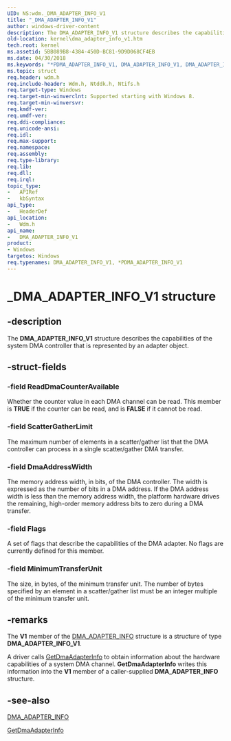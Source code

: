 ```yaml
---
UID: NS:wdm._DMA_ADAPTER_INFO_V1
title: "_DMA_ADAPTER_INFO_V1"
author: windows-driver-content
description: The DMA_ADAPTER_INFO_V1 structure describes the capabilities of the system DMA controller that is represented by an adapter object.
old-location: kernel\dma_adapter_info_v1.htm
tech.root: kernel
ms.assetid: 5BB089B8-4384-450D-BC81-9D9D068CF4EB
ms.date: 04/30/2018
ms.keywords: "*PDMA_ADAPTER_INFO_V1, DMA_ADAPTER_INFO_V1, DMA_ADAPTER_INFO_V1 structure [Kernel-Mode Driver Architecture], PDMA_ADAPTER_INFO_V1, PDMA_ADAPTER_INFO_V1 structure pointer [Kernel-Mode Driver Architecture], _DMA_ADAPTER_INFO_V1, kernel.dma_adapter_info_v1, wdm/DMA_ADAPTER_INFO_V1, wdm/PDMA_ADAPTER_INFO_V1"
ms.topic: struct
req.header: wdm.h
req.include-header: Wdm.h, Ntddk.h, Ntifs.h
req.target-type: Windows
req.target-min-winverclnt: Supported starting with Windows 8.
req.target-min-winversvr: 
req.kmdf-ver: 
req.umdf-ver: 
req.ddi-compliance: 
req.unicode-ansi: 
req.idl: 
req.max-support: 
req.namespace: 
req.assembly: 
req.type-library: 
req.lib: 
req.dll: 
req.irql: 
topic_type:
-	APIRef
-	kbSyntax
api_type:
-	HeaderDef
api_location:
-	Wdm.h
api_name:
-	DMA_ADAPTER_INFO_V1
product:
- Windows
targetos: Windows
req.typenames: DMA_ADAPTER_INFO_V1, *PDMA_ADAPTER_INFO_V1
---
```


# _DMA_ADAPTER_INFO_V1 structure


## -description



The <b>DMA_ADAPTER_INFO_V1</b> structure describes the capabilities of the system DMA controller that is represented by an adapter object.




## -struct-fields




### -field ReadDmaCounterAvailable

Whether the counter value in each DMA channel can be read. This member is <b>TRUE</b> if the counter can be read, and is <b>FALSE</b> if it cannot be read.


### -field ScatterGatherLimit

The maximum number of elements in a scatter/gather list that the DMA controller can process in a single scatter/gather DMA transfer.


### -field DmaAddressWidth

The memory address width, in bits, of the DMA controller. The width is expressed as the number of bits in a DMA address. If the DMA address width is less than the memory address width, the platform hardware drives the remaining, high-order memory address bits to zero during a DMA transfer.


### -field Flags

A set of flags that describe the capabilities of the DMA adapter. No flags are currently defined for this member.


### -field MinimumTransferUnit

The size, in bytes, of the minimum transfer unit. The number of bytes specified by an element in a scatter/gather list must be an integer multiple of the minimum transfer unit.


## -remarks



The <b>V1</b> member of the <a href="https://msdn.microsoft.com/library/windows/hardware/hh450993">DMA_ADAPTER_INFO</a> structure is a structure of type <b>DMA_ADAPTER_INFO_V1</b>.

A driver calls <a href="https://msdn.microsoft.com/library/windows/hardware/hh451121">GetDmaAdapterInfo</a> to obtain information about the hardware capabilities of a system DMA channel. <b>GetDmaAdapterInfo</b> writes this information into the <b>V1</b> member of a caller-supplied <b>DMA_ADAPTER_INFO</b> structure.




## -see-also




<a href="https://msdn.microsoft.com/library/windows/hardware/hh450993">DMA_ADAPTER_INFO</a>



<a href="https://msdn.microsoft.com/library/windows/hardware/hh451121">GetDmaAdapterInfo</a>
 

 

